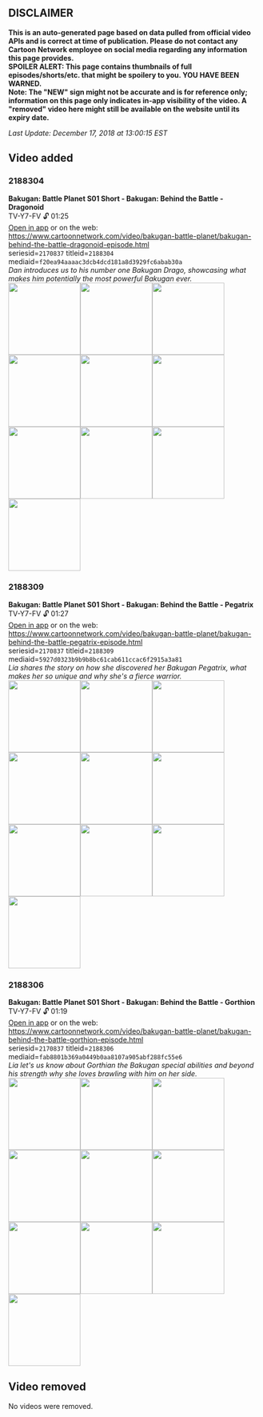 ## DISCLAIMER
**This is an auto-generated page based on data pulled from official video APIs and is correct at time of publication. Please do not contact any Cartoon Network employee on social media regarding any information this page provides.**  
**SPOILER ALERT: This page contains thumbnails of full episodes/shorts/etc. that might be spoilery to you. YOU HAVE BEEN WARNED.**  
**Note: The "NEW" sign might not be accurate and is for reference only; information on this page only indicates in-app visibility of the video. A "removed" video here might still be available on the website until its expiry date.**  

_Last Update: December 17, 2018 at 13:00:15 EST_
## Video added
### 2188304
**Bakugan: Battle Planet S01 Short - Bakugan: Behind the Battle - Dragonoid**  
TV-Y7-FV 🔓 01:25  
[Open in app](https://tinyurl.com/yb4fkuc5) or on the web: https://www.cartoonnetwork.com/video/bakugan-battle-planet/bakugan-behind-the-battle-dragonoid-episode.html  
seriesid=`2170837` titleid=`2188304` mediaid=`f20ea94aaaac3dcb4dcd181a8d3929fc6abab30a`  
_Dan introduces us to his number one Bakugan Drago, showcasing what makes him potentially the most powerful Bakugan ever._  
<a href="https://i.cartoonnetwork.com/orchestrator/2188304_001_1280x720.jpg"><img src="https://i.cartoonnetwork.com/orchestrator/2188304_001_640x360.jpg" height="144px" /></a><a href="https://i.cartoonnetwork.com/orchestrator/2188304_002_1280x720.jpg"><img src="https://i.cartoonnetwork.com/orchestrator/2188304_002_640x360.jpg" height="144px" /></a><a href="https://i.cartoonnetwork.com/orchestrator/2188304_003_1280x720.jpg"><img src="https://i.cartoonnetwork.com/orchestrator/2188304_003_640x360.jpg" height="144px" /></a><a href="https://i.cartoonnetwork.com/orchestrator/2188304_004_1280x720.jpg"><img src="https://i.cartoonnetwork.com/orchestrator/2188304_004_640x360.jpg" height="144px" /></a><a href="https://i.cartoonnetwork.com/orchestrator/2188304_005_1280x720.jpg"><img src="https://i.cartoonnetwork.com/orchestrator/2188304_005_640x360.jpg" height="144px" /></a><a href="https://i.cartoonnetwork.com/orchestrator/2188304_006_1280x720.jpg"><img src="https://i.cartoonnetwork.com/orchestrator/2188304_006_640x360.jpg" height="144px" /></a><a href="https://i.cartoonnetwork.com/orchestrator/2188304_007_1280x720.jpg"><img src="https://i.cartoonnetwork.com/orchestrator/2188304_007_640x360.jpg" height="144px" /></a><a href="https://i.cartoonnetwork.com/orchestrator/2188304_008_1280x720.jpg"><img src="https://i.cartoonnetwork.com/orchestrator/2188304_008_640x360.jpg" height="144px" /></a><a href="https://i.cartoonnetwork.com/orchestrator/2188304_009_1280x720.jpg"><img src="https://i.cartoonnetwork.com/orchestrator/2188304_009_640x360.jpg" height="144px" /></a><a href="https://i.cartoonnetwork.com/orchestrator/2188304_010_1280x720.jpg"><img src="https://i.cartoonnetwork.com/orchestrator/2188304_010_640x360.jpg" height="144px" /></a>
### 2188309
**Bakugan: Battle Planet S01 Short - Bakugan: Behind the Battle - Pegatrix**  
TV-Y7-FV 🔓 01:27  
[Open in app](https://tinyurl.com/yafecsqo) or on the web: https://www.cartoonnetwork.com/video/bakugan-battle-planet/bakugan-behind-the-battle-pegatrix-episode.html  
seriesid=`2170837` titleid=`2188309` mediaid=`5927d0323b9b9b8bc61cab611ccac6f2915a3a81`  
_Lia shares the story on how she discovered her Bakugan Pegatrix, what makes her so unique and why she's a fierce warrior._  
<a href="https://i.cartoonnetwork.com/orchestrator/2188309_001_1280x720.jpg"><img src="https://i.cartoonnetwork.com/orchestrator/2188309_001_640x360.jpg" height="144px" /></a><a href="https://i.cartoonnetwork.com/orchestrator/2188309_002_1280x720.jpg"><img src="https://i.cartoonnetwork.com/orchestrator/2188309_002_640x360.jpg" height="144px" /></a><a href="https://i.cartoonnetwork.com/orchestrator/2188309_003_1280x720.jpg"><img src="https://i.cartoonnetwork.com/orchestrator/2188309_003_640x360.jpg" height="144px" /></a><a href="https://i.cartoonnetwork.com/orchestrator/2188309_004_1280x720.jpg"><img src="https://i.cartoonnetwork.com/orchestrator/2188309_004_640x360.jpg" height="144px" /></a><a href="https://i.cartoonnetwork.com/orchestrator/2188309_005_1280x720.jpg"><img src="https://i.cartoonnetwork.com/orchestrator/2188309_005_640x360.jpg" height="144px" /></a><a href="https://i.cartoonnetwork.com/orchestrator/2188309_006_1280x720.jpg"><img src="https://i.cartoonnetwork.com/orchestrator/2188309_006_640x360.jpg" height="144px" /></a><a href="https://i.cartoonnetwork.com/orchestrator/2188309_007_1280x720.jpg"><img src="https://i.cartoonnetwork.com/orchestrator/2188309_007_640x360.jpg" height="144px" /></a><a href="https://i.cartoonnetwork.com/orchestrator/2188309_008_1280x720.jpg"><img src="https://i.cartoonnetwork.com/orchestrator/2188309_008_640x360.jpg" height="144px" /></a><a href="https://i.cartoonnetwork.com/orchestrator/2188309_009_1280x720.jpg"><img src="https://i.cartoonnetwork.com/orchestrator/2188309_009_640x360.jpg" height="144px" /></a><a href="https://i.cartoonnetwork.com/orchestrator/2188309_010_1280x720.jpg"><img src="https://i.cartoonnetwork.com/orchestrator/2188309_010_640x360.jpg" height="144px" /></a>
### 2188306
**Bakugan: Battle Planet S01 Short - Bakugan: Behind the Battle - Gorthion**  
TV-Y7-FV 🔓 01:19  
[Open in app](https://tinyurl.com/ya63msm6) or on the web: https://www.cartoonnetwork.com/video/bakugan-battle-planet/bakugan-behind-the-battle-gorthion-episode.html  
seriesid=`2170837` titleid=`2188306` mediaid=`fab8801b369a0449b0aa8107a905abf288fc55e6`  
_Lia let's us know about Gorthian the Bakugan special abilities and beyond his strength why she loves brawling with him on her side._  
<a href="https://i.cartoonnetwork.com/orchestrator/2188306_001_1280x720.jpg"><img src="https://i.cartoonnetwork.com/orchestrator/2188306_001_640x360.jpg" height="144px" /></a><a href="https://i.cartoonnetwork.com/orchestrator/2188306_002_1280x720.jpg"><img src="https://i.cartoonnetwork.com/orchestrator/2188306_002_640x360.jpg" height="144px" /></a><a href="https://i.cartoonnetwork.com/orchestrator/2188306_003_1280x720.jpg"><img src="https://i.cartoonnetwork.com/orchestrator/2188306_003_640x360.jpg" height="144px" /></a><a href="https://i.cartoonnetwork.com/orchestrator/2188306_004_1280x720.jpg"><img src="https://i.cartoonnetwork.com/orchestrator/2188306_004_640x360.jpg" height="144px" /></a><a href="https://i.cartoonnetwork.com/orchestrator/2188306_005_1280x720.jpg"><img src="https://i.cartoonnetwork.com/orchestrator/2188306_005_640x360.jpg" height="144px" /></a><a href="https://i.cartoonnetwork.com/orchestrator/2188306_006_1280x720.jpg"><img src="https://i.cartoonnetwork.com/orchestrator/2188306_006_640x360.jpg" height="144px" /></a><a href="https://i.cartoonnetwork.com/orchestrator/2188306_007_1280x720.jpg"><img src="https://i.cartoonnetwork.com/orchestrator/2188306_007_640x360.jpg" height="144px" /></a><a href="https://i.cartoonnetwork.com/orchestrator/2188306_008_1280x720.jpg"><img src="https://i.cartoonnetwork.com/orchestrator/2188306_008_640x360.jpg" height="144px" /></a><a href="https://i.cartoonnetwork.com/orchestrator/2188306_009_1280x720.jpg"><img src="https://i.cartoonnetwork.com/orchestrator/2188306_009_640x360.jpg" height="144px" /></a><a href="https://i.cartoonnetwork.com/orchestrator/2188306_010_1280x720.jpg"><img src="https://i.cartoonnetwork.com/orchestrator/2188306_010_640x360.jpg" height="144px" /></a>
## Video removed
No videos were removed.
